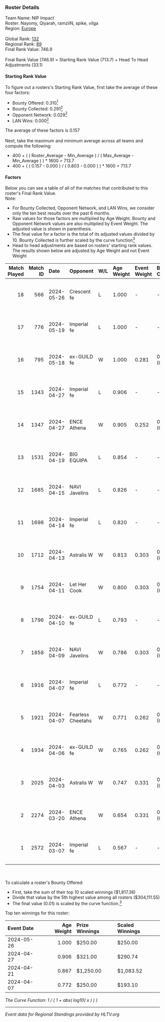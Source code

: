### Roster Details<br />
Team Name: NIP Impact<br />
Roster: Nayomy, Qiyarah, ramziiN, spike, vilga<br />
Region: [Europe]( ../standings_europe.md)<br />
<br />
Global Rank: [132](../standings_global.md)<br />
Regional Rank: [89]( ../standings_europe.md)<br />
Final Rank Value:  746.9<br />
<br />
Final Rank Value (746.9) = Starting Rank Value (713.7) + Head To Head Adjustments (33.1)<br />

#### Starting Rank Value<br />
To figure out a rosters's Starting Rank Value, first take the average of these four factors:<br />
- Bounty Offered: 0.310[<sup>1</sup>](#table2)
- Bounty Collected: 0.291[<sup>2</sup>](#table1)
- Opponent Network: 0.029[<sup>2</sup>](#table1)
- LAN Wins: 0.000[<sup>2</sup>](#table1)

The average of these factors is 0.157<br />
<br />
Next, take the maximum and minimum average across all teams and compute the following:<br />
- 400 + ( ( Roster_Average - Min_Average ) / ( Max_Average - Min_Average ) ) * 1600 = 713.7
- 400 + ( ( 0.157 - 0.000 ) / ( 0.803 - 0.000 ) ) * 1600 = 713.7


#### Factors<br />
Below you can see a table of all of the matches that contributed to this roster's Final Rank Value.<br />
Note:<br />

- For Bounty Collected, Opponent Network, and LAN Wins, we consider only the ten best results over the past 6 months.
- Raw values for those factors are multiplied by Age Weight. Bounty and Opponent Network values are also multiplied by Event Weight. The adjusted value is shown in parenthesis.
- The final value for a factor is the total of its adjusted values divided by 10. Bounty Collected is further scaled by the curve function[<sup>3</sup>](#curveFunction)
- Head to head adjustments are based on rosters' starting rank values. The results shown below are adjusted by Age Weight and not Event Weight
<span id="table1"></span><br />


| Match Played | Match ID | Date       | Opponent          | W/L | Age Weight | Event Weight | Bounty Collected | Opponent Network | LAN Wins  | H2H Adj. | Roster                                 |
| -: | -: | :- | :- | :- | :- | :- | :- | :- | :- | -: | :- |
|           18 |      566 | 2024-05-26 | Crescent fe       | L   | 1.000      | -            | -                | -                | -         |   -20.49 | Nayomy, Qiyarah, ramziiN, spike, vilga |
|           17 |      776 | 2024-05-19 | Imperial fe       | L   | 1.000      | -            | -                | -                | -         |    -4.17 | aiM, Nayomy, Qiyarah, ramziiN, vilga   |
|           16 |      795 | 2024-05-18 | ex-GUILD fe       | W   | 1.000      | 0.281        | 0.005 (0.001)    | 0.134 (0.038)    | 0 (0.000) |    12.84 | aiM, Nayomy, Qiyarah, ramziiN, vilga   |
|           15 |     1343 | 2024-04-27 | Imperial fe       | L   | 0.906      | -            | -                | -                | -         |    -3.77 | aiM, jenkon, Nayomy, Qiyarah, ramziiN  |
|           14 |     1347 | 2024-04-27 | ENCE Athena       | W   | 0.905      | 0.252        | 0.004 (0.001)    | 0.092 (0.021)    | 0 (0.000) |    10.05 | aiM, jenkon, Nayomy, Qiyarah, ramziiN  |
|           13 |     1531 | 2024-04-19 | BIG EQUIPA        | L   | 0.854      | -            | -                | -                | -         |   -11.20 | aiM, jenkon, Nayomy, Qiyarah, ramziiN  |
|           12 |     1685 | 2024-04-15 | NAVI Javelins     | L   | 0.826      | -            | -                | -                | -         |    -9.18 | aiM, jenkon, Nayomy, Qiyarah, ramziiN  |
|           11 |     1698 | 2024-04-14 | Imperial fe       | L   | 0.820      | -            | -                | -                | -         |    -3.45 | aiM, jenkon, Nayomy, Qiyarah, ramziiN  |
|           10 |     1712 | 2024-04-13 | Astralis W        | W   | 0.813      | 0.303        | 0.002 (0.001)    | 0.049 (0.012)    | 0 (0.000) |     7.65 | aiM, jenkon, Nayomy, Qiyarah, ramziiN  |
|            9 |     1754 | 2024-04-11 | Let Her Cook      | W   | 0.800      | 0.303        | 0.082 (0.020)    | 0.225 (0.055)    | 0 (0.000) |    18.25 | aiM, jenkon, Nayomy, Qiyarah, ramziiN  |
|            8 |     1796 | 2024-04-10 | ex-GUILD fe       | L   | 0.793      | -            | -                | -                | -         |   -14.94 | aiM, jenkon, Nayomy, Qiyarah, ramziiN  |
|            7 |     1858 | 2024-04-09 | NAVI Javelins     | W   | 0.786      | 0.303        | 0.041 (0.010)    | 0.330 (0.079)    | 0 (0.000) |    16.50 | aiM, jenkon, Nayomy, Qiyarah, ramziiN  |
|            6 |     1916 | 2024-04-07 | Imperial fe       | L   | 0.772      | -            | -                | -                | -         |    -3.09 | aiM, jenkon, Nayomy, Qiyarah, ramziiN  |
|            5 |     1921 | 2024-04-07 | Fearless Cheetahs | W   | 0.771      | 0.262        | 0.006 (0.001)    | 0.121 (0.024)    | 0 (0.000) |    12.33 | aiM, jenkon, Nayomy, Qiyarah, ramziiN  |
|            4 |     1934 | 2024-04-06 | ex-GUILD fe       | W   | 0.765      | 0.262        | 0.005 (0.001)    | 0.134 (0.027)    | 0 (0.000) |    10.58 | aiM, jenkon, Nayomy, Qiyarah, ramziiN  |
|            3 |     2025 | 2024-04-03 | Astralis W        | W   | 0.747      | 0.331        | 0.002 (0.001)    | 0.049 (0.012)    | 0 (0.000) |     8.22 | aiM, jenkon, Nayomy, Qiyarah, ramziiN  |
|            2 |     2274 | 2024-03-20 | ENCE Athena       | W   | 0.654      | 0.331        | 0.004 (0.001)    | 0.092 (0.020)    | 0 (0.000) |     9.03 | aiM, jenkon, Nayomy, Qiyarah, ramziiN  |
|            1 |     2572 | 2024-03-07 | Imperial fe       | L   | 0.567      | -            | -                | -                | -         |    -2.03 | aiM, jenkon, Nayomy, Qiyarah, ramziiN  |

<br />
<span id="table2"></span><br />
To calculate a roster's Bounty Offered:<br />

- First, take the sum of their top 10 scaled winnings ($1,817.36)
- Divide that value by the 5th highest value among all rosters ($304,111.55)
- The final value (0.01) is scaled by the curve function.[<sup>3</sup>](#curveFunction)

Top ten winnings for this roster:<br />

| Event Date | Age Weight | Prize Winnings | Scaled Winnings |
| :- | -: | :- | :- |
| 2024-05-26 |      1.000 | $250.00        | $250.00         |
| 2024-04-27 |      0.906 | $321.00        | $290.74         |
| 2024-04-21 |      0.867 | $1,250.00      | $1,083.52       |
| 2024-04-07 |      0.772 | $250.00        | $193.10         |


<span id="curveFunction"></span>_The Curve Function: 1 / ( 1 + abs( log10( x ) ) )_<br />

---
_Event data for Regional Standings provided by HLTV.org_<br />
